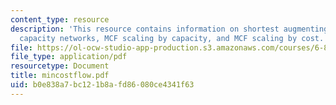 ```yaml
---
content_type: resource
description: 'This resource contains information on shortest augmenting paths: unit
  capacity networks, MCF scaling by capacity, and MCF scaling by cost.'
file: https://ol-ocw-studio-app-production.s3.amazonaws.com/courses/6-854j-advanced-algorithms-fall-2005/b0e838a7bc121b8afd86080ce4341f63_mincostflow.pdf
file_type: application/pdf
resourcetype: Document
title: mincostflow.pdf
uid: b0e838a7-bc12-1b8a-fd86-080ce4341f63
---
```

